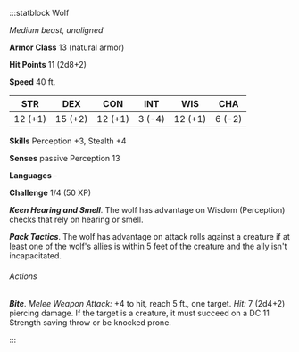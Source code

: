 :::statblock Wolf

*Medium beast, unaligned*

**Armor Class** 13 (natural armor)

**Hit Points** 11 (2d8+2)

**Speed** 40 ft.

| STR     | DEX     | CON     | INT    | WIS     | CHA    |
|---------|---------|---------|--------|---------|--------|
| 12 (+1) | 15 (+2) | 12 (+1) | 3 (-4) | 12 (+1) | 6 (-2) |

**Skills** Perception +3, Stealth +4

**Senses** passive Perception 13

**Languages** -

**Challenge** 1/4 (50 XP)

***Keen Hearing and Smell***. The wolf has advantage on Wisdom (Perception) checks that rely on hearing or smell.

***Pack Tactics***. The wolf has advantage on attack rolls against a creature if at least one of the wolf's allies is within 5 feet of the creature and the ally isn't incapacitated.

###### Actions

***Bite***. *Melee Weapon Attack:* +4 to hit, reach 5 ft., one target. *Hit:* 7 (2d4+2) piercing damage. If the target is a creature, it must succeed on a DC 11 Strength saving throw or be knocked prone.

:::
